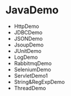 # JavaDemo


- HttpDemo
- JDBCDemo
- JSONDemo
- JsoupDemo
- JUnitDemo
- LogDemo
- RabbitmqDemo
- SeleniumDemo
- ServletDemo1
- String&RegExpDemo
- ThreadDemo
